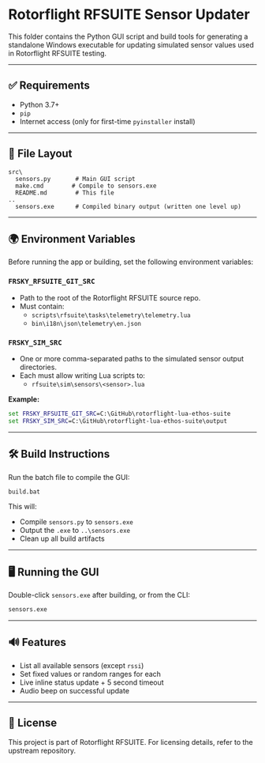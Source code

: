 # Rotorflight RFSUITE Sensor Updater

This folder contains the Python GUI script and build tools for generating a standalone Windows executable for updating simulated sensor values used in Rotorflight RFSUITE testing.

---

## ✅ Requirements

- Python 3.7+
- `pip`
- Internet access (only for first-time `pyinstaller` install)

---

## 📁 File Layout

```
src\
  sensors.py       # Main GUI script
  make.cmd        # Compile to sensors.exe
  README.md        # This file
..
  sensors.exe      # Compiled binary output (written one level up)
```

---

## 🌍 Environment Variables

Before running the app or building, set the following environment variables:

### `FRSKY_RFSUITE_GIT_SRC`
- Path to the root of the Rotorflight RFSUITE source repo.
- Must contain:
  - `scripts\rfsuite\tasks\telemetry\telemetry.lua`
  - `bin\i18n\json\telemetry\en.json`

### `FRSKY_SIM_SRC`
- One or more comma-separated paths to the simulated sensor output directories.
- Each must allow writing Lua scripts to:
  - `rfsuite\sim\sensors\<sensor>.lua`

**Example:**
```bat
set FRSKY_RFSUITE_GIT_SRC=C:\GitHub\rotorflight-lua-ethos-suite
set FRSKY_SIM_SRC=C:\GitHub\rotorflight-lua-ethos-suite\output
```

---

## 🛠️ Build Instructions

Run the batch file to compile the GUI:
```bat
build.bat
```
This will:
- Compile `sensors.py` to `sensors.exe`
- Output the `.exe` to `..\sensors.exe`
- Clean up all build artifacts

---

## 🖥️ Running the GUI

Double-click `sensors.exe` after building,
or from the CLI:
```bat
sensors.exe
```

---

## 🔊 Features
- List all available sensors (except `rssi`)
- Set fixed values or random ranges for each
- Live inline status update + 5 second timeout
- Audio beep on successful update

---

## 📄 License
This project is part of Rotorflight RFSUITE. For licensing details, refer to the upstream repository.
